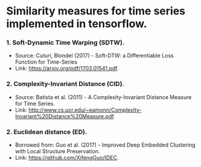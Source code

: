 # Similarity measures for time series implemented in tensorflow.
### 1. Soft-Dynamic Time Warping (SDTW).
  - Source: Cuturi, Blondel (2017) - Soft-DTW: a Differentiable Loss Function for Time-Series
  - Link: https://arxiv.org/pdf/1703.01541.pdf. 
### 2. Complexity-Invariant Distance (CID).
  - Source: Batista et al. (2011) - A Complexity-Invariant Distance Measure for Time Series.
  - Link: http://www.cs.ucr.edu/~eamonn/Complexity-Invariant%20Distance%20Measure.pdf.
### 2. Euclidean distance (ED).
  - Borrowed from: Guo et al. (2017) - Improved Deep Embedded Clustering with Local Structure Preservation.
  - Link: https://github.com/XifengGuo/IDEC.
